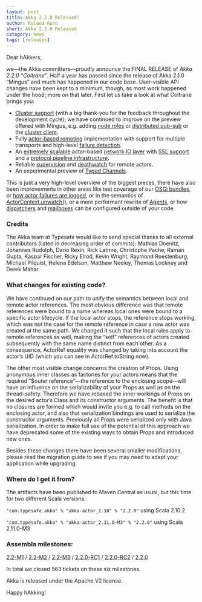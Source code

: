 ```yaml
---
layout: post
title: Akka 2.2.0 Released!
author: Roland Kuhn
short: Akka 2.2.0 Released
category: news
tags: [releases]
---
```


Dear hAkkers,

we—the Akka committers—proudly announce the FINAL RELEASE of *Akka 2.2.0
“Coltrane”*. Half a year has passed since the release of Akka 2.1.0 “Mingus” and
much has happened in our code base. User-visible API changes have been kept to
a minimum, though, as most work happened under the hood; more on that later.
First let us take a look at what Coltrane brings you:

* [Cluster support](http://doc.akka.io/docs/akka/2.2.0/common/cluster.html)
  (with a big thank-you for the feedback throughout the development cycle); we
  have continued to improve on the preview offered with Mingus, e.g. adding
  [node roles](http://doc.akka.io/docs/akka/2.2.0/scala/cluster-usage.html#Node_Roles)
  or [distributed pub-sub](http://doc.akka.io/docs/akka/2.2.0/scala/cluster-usage.html#Distributed_Publish_Subscribe_Pattern)
  or the [cluster client](http://doc.akka.io/docs/akka/2.2.0/scala/cluster-usage.html#Cluster_Client).
* Fully [actor-based remoting](http://doc.akka.io/docs/akka/2.2.0/java/remoting.html) implementation with support for multiple
  transports and high-level [failure detection](http://doc.akka.io/docs/akka/2.2.0/scala/remoting.html#Failure_Detector).
* An [extremely scalable](http://spray.io/blog/2013-05-24-benchmarking-spray/) actor-based [network IO layer](http://doc.akka.io/docs/akka/2.2.0/java/io.html) 
  with [SSL support](http://doc.akka.io/docs/akka/2.2.0/java/io-tcp.html#Usage_Example__TcpPipelineHandler_and_SSL) and a
  [protocol pipeline infrastructure](http://doc.akka.io/docs/akka/2.2.0/scala/io-codec.html).
* Reliable [supervision](http://doc.akka.io/docs/akka/2.2.0/java/remoting.html#Creating_Actors_Remotely) and 
  [deathwatch](http://doc.akka.io/docs/akka/2.2.0/scala/remoting.html#Watching_Remote_Actors) for remote actors.
* An experimental preview of [Typed Channels](http://doc.akka.io/docs/akka/2.2.0/scala/typed-channels.html).

This is just a very high-level overview of the biggest pieces, there have also
been improvements in other areas like test coverage of our [OSGi bundles](https://github.com/akka/akka/tree/v2.2.0/akka-samples/akka-sample-osgi-dining-hakkers), or [how
actor failures are logged](http://doc.akka.io/japi/akka/2.2.0/akka/actor/SupervisorStrategy.html#logFailure(akka.actor.ActorContext,%20akka.actor.ActorRef,%20java.lang.Throwable,%20akka.actor.SupervisorStrategy.Directive)),
or in the semantics of [ActorContext.unwatch()](http://doc.akka.io/docs/akka/2.2.0/scala/actors.html#Lifecycle_Monitoring_aka_DeathWatch), or a
more performant rewrite of [Agents](http://doc.akka.io/docs/akka/2.2.0/scala/agents.html), or how [dispatchers](http://doc.akka.io/docs/akka/2.2.0/scala/dispatchers.html) and 
[mailboxes](http://doc.akka.io/docs/akka/2.2.0/scala/mailboxes.html) can be configured outside of your code.

### Credits

The Akka team at Typesafe would like to send special thanks to all external
contributors (listed in decreasing order of commits): Mathias Doenitz, Johannes
Rudolph, Dario Rexin, Rick Latrine, Christophe Pache, Raman Gupta, Kaspar
Fischer, Ricky Elrod, Kevin Wright, Raymond Roestenburg, Michael Pilquist,
Helena Edelson, Matthew Neeley, Thomas Lockney and Derek Mahar.

### What changes for existing code?

We have continued on our path to unify the semantics between local and remote
actor references. The most obvious difference was that remote references were
bound to a name whereas local ones were bound to a specific actor lifecycle. If
the local actor stops, the reference stops working, which was not the case for
the remote reference in case a new actor was created at the same path. We
changed it such that the local rules apply to remote references as well, making
the “self” references of actors created subsequently with the same name
distinct from each other. As a consequence, ActorRef equality was changed by
taking into account the actor’s UID (which you can see in ActorRef.toString
now).

The other most visible change concerns the creation of Props. Using anonymous
inner classes as factories for your actors means that the required “$outer
reference”—the reference to the enclosing scope—will have an influence on the
serializability of your Props as well as on the thread-safety. Therefore we
have rebased the inner workings of Props on the desired actor’s Class and
its constructor arguments. The benefit is that no closures are formed which
would invite you e.g. to call methods on the enclosing actor, and also that
serialization bindings are used to serialize the constructor arguments.
Previously all Props were serialized only with Java serialization. In order to
make full use of the potential of this approach we have deprecated some of the
existing ways to obtain Props and introduced new ones.

Besides these changes there have been several smaller modifications, please
read the migration guide to see if you may need to adapt your application while
upgrading.

### Where do I get it from?

The artifacts have been published to Maven Central as usual, but this time for two different Scala versions:

`"com.typesafe.akka" % "akka-actor_2.10" % "2.2.0"` using Scala 2.10.2

`"com.typesafe.akka" % "akka-actor_2.11.0-M3" % "2.2.0"` using Scala 2.11.0-M3


### Assembla milestones:

[2.2-M1](https://www.assembla.com/spaces/akka/milestones/2690943-2-2-m1) /
[2.2-M2](https://www.assembla.com/spaces/akka/milestones/2896213-2-2-m2) /
[2.2-M3](https://www.assembla.com/spaces/akka/milestones/2896943-2-2-m3) /
[2.2.0-RC1](https://www.assembla.com/spaces/akka/milestones/3089253-2-2-0-rc1) /
[2.2.0-RC2](https://www.assembla.com/spaces/akka/milestones/3602243-2-2-0-rc2) /
[2.2.0](https://www.assembla.com/spaces/akka/milestones/3984873-2-2-0)

In total we closed 563 tickets on these six milestones.


Akka is released under the Apache V2 license.


Happy hAkking!
